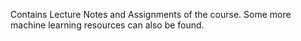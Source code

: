 Contains Lecture Notes and Assignments of the course.
Some more machine learning resources can also be found.
